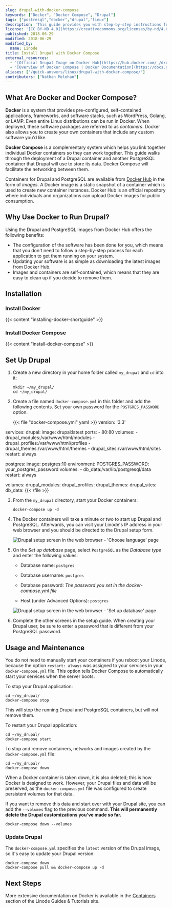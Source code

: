 ```yaml
---
slug: drupal-with-docker-compose
keywords: ["Docker", "Docker Compose", "Drupal"]
tags: ["postresql","docker","drupal","linux"]
description: 'This guide provides you with step-by-step instructions for installing and configuring Drupal, a popular content management system, using Docker Compose.'
license: '[CC BY-ND 4.0](https://creativecommons.org/licenses/by-nd/4.0)'
published: 2018-06-29
modified: 2018-06-29
modified_by:
  name: Linode
title: Install Drupal with Docker Compose
external_resources:
  - '[Official Drupal Image on Docker Hub](https://hub.docker.com/_/drupal/)'
  - '[Overview of Docker Compose | Docker Documentation](https://docs.docker.com/compose/overview/)'
aliases: ['/quick-answers/linux/drupal-with-docker-compose/']
contributors: ["Nathan Melehan"]
---
```


## What Are Docker and Docker Compose?

**Docker** is a system that provides pre-configured, self-contained applications, frameworks, and software stacks, such as WordPress, Golang, or LAMP. Even entire Linux distributions can be run in Docker. When deployed, these software packages are referred to as *containers*. Docker also allows you to create your own containers that include any custom software you'd like.

**Docker Compose** is a complementary system which helps you link together individual Docker containers so they can work together. This guide walks through the deployment of a Drupal container and another PostgreSQL container that Drupal will use to store its data. Docker Compose will facilitate the networking between them.

Containers for Drupal and PostgreSQL are available from [Docker Hub](https://hub.docker.com/) in the form of *images*. A Docker image is a static snapshot of a container which is used to create new container instances. Docker Hub is an official repository where individuals and organizations can upload Docker images for public consumption.

## Why Use Docker to Run Drupal?

Using the Drupal and PostgreSQL images from Docker Hub offers the following benefits:

-  The configuration of the software has been done for you, which means that you don't need to follow a step-by-step process for each application to get them running on your system.
-  Updating your software is as simple as downloading the latest images from Docker Hub.
-  Images and containers are self-contained, which means that they are easy to clean up if you decide to remove them.

## Installation

### Install Docker

{{< content "installing-docker-shortguide" >}}

### Install Docker Compose

{{< content "install-docker-compose" >}}

## Set Up Drupal

1.  Create a new directory in your home folder called `my_drupal` and `cd` into it:

        mkdir ~/my_drupal/
        cd ~/my_drupal/

2.  Create a file named `docker-compose.yml` in this folder and add the following contents. Set your own password for the `POSTGRES_PASSWORD` option.

    {{< file "docker-compose.yml" yaml >}}
version: '3.3'

services:
  drupal:
    image: drupal:latest
    ports:
      - 80:80
    volumes:
      - drupal_modules:/var/www/html/modules
      - drupal_profiles:/var/www/html/profiles
      - drupal_themes:/var/www/html/themes
      - drupal_sites:/var/www/html/sites
    restart: always

  postgres:
    image: postgres:10
    environment:
      POSTGRES_PASSWORD: your_postgres_password
    volumes:
        - db_data:/var/lib/postgresql/data
    restart: always

volumes:
  drupal_modules:
  drupal_profiles:
  drupal_themes:
  drupal_sites:
  db_data:
{{< /file >}}

3.  From the `my_drupal` directory, start your Docker containers:

        docker-compose up -d

4.  The Docker containers will take a minute or two to start up Drupal and PostgreSQL. Afterwards, you can visit your Linode's IP address in your web browser and you should be directed to the Drupal setup form.

    ![Drupal setup screen in the web browser - 'Choose language' page](drupal_setup_choose_language.png "Drupal setup screen in the web browser - 'Choose language' page")

5.  On the *Set up database* page, select `PostgreSQL` as the *Database type* and enter the following values:

    -   Database name: `postgres`

    -   Database username: `postgres`

    -   Database password: *The password you set in the docker-compose.yml file*

    -   Host (under Advanced Options): `postgres`

    ![Drupal setup screen in the web browser - 'Set up database' page](drupal_setup_set_up_database.png "Drupal setup screen in the web browser - 'Set up database' page")

6.  Complete the other screens in the setup guide. When creating your Drupal user, be sure to enter a password that is different from your PostgreSQL password.

## Usage and Maintenance

You do not need to manually start your containers if you reboot your Linode, because the option `restart: always` was assigned to your services in your `docker-compose.yml` file. This option tells Docker Compose to automatically start your services when the server boots.

To stop your Drupal application:

    cd ~/my_drupal/
    docker-compose stop

This will stop the running Drupal and PostgreSQL containers, but will not remove them.

To restart your Drupal application:

    cd ~/my_drupal/
    docker-compose start


To stop and remove containers, networks and images created by the `docker-compose.yml` file:

    cd ~/my_drupal/
    docker-compose down

When a Docker container is taken down, it is also deleted; this is how Docker is designed to work. However, your Drupal files and data will be preserved, as the `docker-compose.yml` file was configured to create persistent volumes for that data.

If you want to remove this data and start over with your Drupal site, you can add the `--volumes` flag to the previous command. **This will permanently delete the Drupal customizations you've made so far.**

    docker-compose down --volumes

### Update Drupal

The `docker-compose.yml` specifies the `latest` version of the Drupal image, so it's easy to update your Drupal version:

    docker-compose down
    docker-compose pull && docker-compose up -d

## Next Steps

More extensive documentation on Docker is available in the [Containers](/docs/applications/containers/) section of the Linode Guides & Tutorials site.
